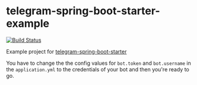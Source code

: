 # telegram-spring-boot-starter-example

[![Build Status](https://travis-ci.org/xabgesagtx/telegram-spring-boot-starter-example.svg?branch=master)](https://travis-ci.org/xabgesagtx/telegram-spring-boot-starter-example)

Example project for [telegram-spring-boot-starter](https://github.com/xabgesagtx/telegram-spring-boot-starter)

You have to change the the config values for `bot.token` and `bot.username` in the `application.yml` to the credentials of your bot and then you're ready to go.
